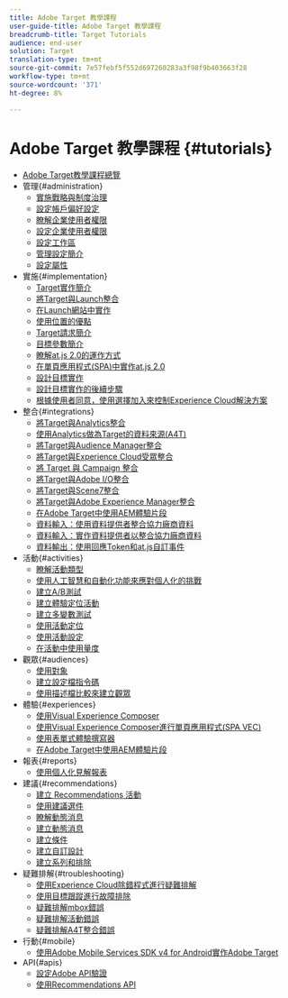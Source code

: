 ```yaml
---
title: Adobe Target 教學課程
user-guide-title: Adobe Target 教學課程
breadcrumb-title: Target Tutorials
audience: end-user
solution: Target
translation-type: tm+mt
source-git-commit: 7e57febf5f552d697260283a3f98f9b403663f28
workflow-type: tm+mt
source-wordcount: '371'
ht-degree: 8%

---
```



# Adobe Target 教學課程 {#tutorials}

+ [Adobe Target教學課程總覽](../overview.md)
+ 管理{#administration}
   + [實施戰略與制度治理](../dev101/1.1-implementation-strategy-sys-governance.md)
   + [設定帳戶偏好設定](../administration/set-up-account-preferences.md)
   + [瞭解企業使用者權限](../administration/understanding-enterprise-user-permissions.md)
   + [設定企業使用者權限](../dev101/1.2-configure-ent-user-permissions.md)
   + [設定工作區](../administration/set-up-workspaces.md)
   + [管理設定簡介](../dev101/1.3-intro-to-admin-setup.md)
   + [設定屬性](../administration/set-up-properties.md)
+ 實施{#implementation}
   + [Target實作簡介](../dev101/2.1-intro-to-target-implementation.md)
   + [將Target與Launch整合](../dev101/3.1-target-launch.md)
   + [在Launch網站中實作](https://docs.adobe.com/content/help/en/experience-cloud/implementing-in-websites-with-launch/index.html)
   + [使用位置的優點](../dev101/2.2-benefits-of-locations.md)
   + [Target請求簡介](../dev101/2.3-intro-to-target-requests.md)
   + [目標參數簡介](../dev101/2.4-intro-to-target-params.md)
   + [瞭解at.js 2.0的運作方式](../implementation/understanding-how-atjs-20-works.md)
   + [在單頁應用程式(SPA)中實作at.js 2.0](../implementation/implement-atjs-20-in-a-single-page-application.md)
   + [設計目標實作](../dev101/2.5-design-target-implementation.md)
   + [設計目標實作的後續步驟](../dev101/2.6-next-steps-design-target-implementation.md)
   + [根據使用者同意，使用選擇加入來控制Experience Cloud解決方案](https://docs.adobe.com/content/help/en/core-services-learn/tutorials/id-service/use-opt-in-to-control-experience-cloud-activities-based-on-user-consent.html)
+ 整合{#integrations}
   + [將Target與Analytics整合](../dev101/3.2-target-analytics.md)
   + [使用Analytics做為Target的資料來源(A4T)](../integrations/use-analytics-as-a-data-source-a4t.md)
   + [將Target與Audience Manager整合](../dev101/3.3-target-dmp.md)
   + [將Target與Experience Cloud受眾整合](../dev101/3.4-target-exc-audiences.md)
   + [將 Target 與 Campaign 整合](../dev101/3.6-target-campaign.md)
   + [將Target與Adobe I/O整合](../dev101/3.7-target-io.md)
   + [將Target與Scene7整合](../dev101/3.8-target-scene7.md)
   + [將Target與Adobe Experience Manager整合](../dev101/3.5-target-aem.md)
   + [在Adobe Target中使用AEM體驗片段](https://helpx.adobe.com/experience-manager/kt/sites/using/experience-fragment-target-offer-feature-video-use.html)
   + [資料輸入：使用資料提供者整合協力廠商資料](../integrations/use-data-providers-to-integrate-third-party-data.md)
   + [資料輸入：實作資料提供者以整合協力廠商資料](../integrations/implement-data-providers-to-integrate-third-party-data.md)
   + [資料輸出：使用回應Token和at.js自訂事件](../integrations/use-response-tokens-and-atjs-custom-events.md)
+ 活動{#activities}
   + [瞭解活動類型](../activities/understanding-the-types-of-activities.md)
   + [使用人工智慧和自動化功能來應對個人化的挑戰](../activities/use-the-artificial-intelligence-and-automation-capabilities-to-meet-the-challenges-of-personalization.md)
   + [建立A/B測試](../activities/create-ab-tests.md)
   + [建立體驗定位活動](../activities/create-experience-targeting-activities.md)
   + [建立多變數測試](../activities/create-multivariate-tests.md)
   + [使用活動定位](../activities/use-activity-targeting.md)
   + [使用活動設定](../activities/use-activity-settings.md)
   + [在活動中使用量度](../activities/use-metrics-in-activities.md)
+ 觀眾{#audiences}
   + [使用對象](../audiences/use-audiences.md)
   + [建立設定檔指令碼](../audiences/create-profile-scripts.md)
   + [使用描述檔比較來建立觀眾](../audiences/use-profile-comparison-to-build-audiences.md)
+ 體驗{#experiences}
   + [使用Visual Experience Composer](../experiences/use-the-visual-experience-composer.md)
   + [使用Visual Experience Composer進行單頁應用程式(SPA VEC)](../experiences/use-the-visual-experience-composer-for-single-page-applications.md)
   + [使用表單式體驗撰寫器](../experiences/use-the-form-based-experience-composer.md)
   + [在Adobe Target中使用AEM體驗片段](https://helpx.adobe.com/experience-manager/kt/sites/using/experience-fragment-target-offer-feature-video-use.html)
+ 報表{#reports}
   + [使用個人化見解報表](../reports/use-the-personalization-insights-reports.md)
+ 建議{#recommendations}
   + [建立 Recommendations 活動](../recommendations/create-a-recommendations-activity.md)
   + [使用建議選件](../recommendations/use-recommendations-offers.md)
   + [瞭解動態消息](../recommendations/understanding-feeds.md)
   + [建立動態消息](../recommendations/create-a-feed.md)
   + [建立條件](../recommendations/create-criteria.md)
   + [建立自訂設計](../recommendations/create-custom-designs.md)
   + [建立系列和排除](../recommendations/create-collections-and-exclusions.md)
+ 疑難排解{#troubleshooting}
   + [使用Experience Cloud除錯程式進行疑難排解](../troubleshooting/troubleshoot-with-the-experience-cloud-debugger.md)
   + [使用目標跟蹤進行故障排除](../troubleshooting/troubleshoot-with-target-traces.md)
   + [疑難排解mbox錯誤](../dev101/4.1-troubleshoot-mbox-errors.md)
   + [疑難排解活動錯誤](../dev101/4.2-troubleshoot-activity-errors.md)
   + [疑難排解A4T整合錯誤](../dev101/4.3-troubleshoot-integration-errors.md)
+ 行動{#mobile}
   + [使用Adobe Mobile Services SDK v4 for Android實作Adobe Target](../mobile-v4/overview.md)
+ API{#apis}
   + [設定Adobe API驗證](../apis/configure-io-target-integration.md)
   + [使用Recommendations API](https://docs.adobe.com/content/help/en/target-learn/recommendations-api-tutorial/recs-api-overview.html)

